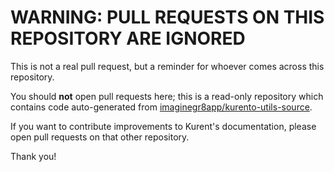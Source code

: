 # WARNING: PULL REQUESTS ON THIS REPOSITORY ARE IGNORED

This is not a real pull request, but a reminder for whoever comes across this
repository.

You should **not** open pull requests here; this is a read-only repository
which contains code auto-generated from
[imaginegr8app/kurento-utils-source](https://github.com/imaginegr8app/kurento-utils-source.git).

If you want to contribute improvements to Kurent's documentation, please open
pull requests on that other repository.

Thank you!
